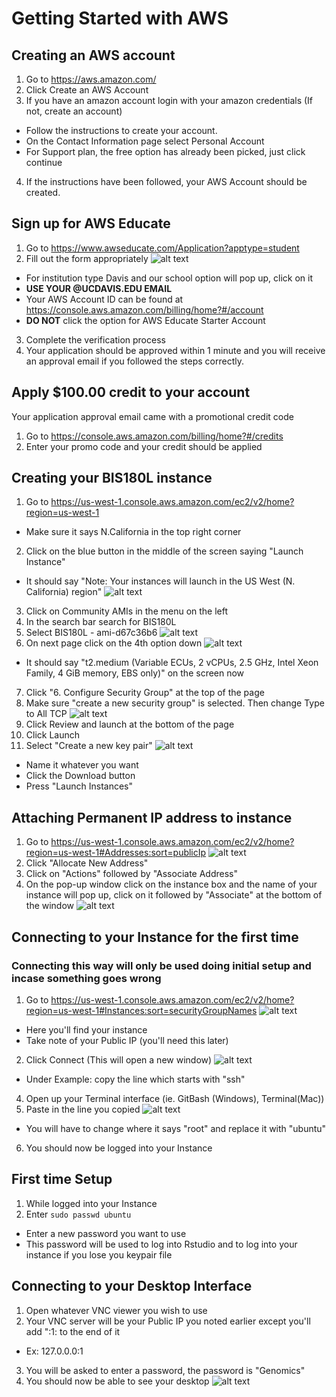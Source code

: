 # Getting Started with AWS
## Creating an AWS account

1. Go to https://aws.amazon.com/
2. Click Create an AWS Account
3. If you have an amazon account login with your amazon credentials (If not, create an account)
  * Follow the instructions to create your account.
  * On the Contact Information page select Personal Account
  * For Support plan, the free option has already been picked, just click continue
4. If the instructions have been followed, your AWS Account should be created.

## Sign up for AWS Educate

1. Go to https://www.awseducate.com/Application?apptype=student
2. Fill out the form appropriately
   ![alt text](https://github.com/johnny3420/AWS_Setup/blob/master/Pictures/AWS_Educate.png)
  * For institution type Davis and our school option will pop up, click on it
  * __USE YOUR @UCDAVIS.EDU EMAIL__
  * Your AWS Account ID can be found at https://console.aws.amazon.com/billing/home?#/account
  * __DO NOT__ click the option for AWS Educate Starter Account
3. Complete the verification process
4. Your application should be approved within 1 minute and you will receive an approval email if you followed the steps correctly.

## Apply $100.00 credit to your account

Your application approval email came with a promotional credit code

1. Go to https://console.aws.amazon.com/billing/home?#/credits
2. Enter your promo code and your credit should be applied

## Creating your BIS180L instance

1. Go to https://us-west-1.console.aws.amazon.com/ec2/v2/home?region=us-west-1
  * Make sure it says N.California in the top right corner
2. Click on the blue button in the middle of the screen saying "Launch Instance"
  * It should say "Note: Your instances will launch in the US West (N. California) region"
  ![alt text](https://github.com/johnny3420/AWS_Setup/blob/master/Pictures/EC2_Home.png)
3. Click on Community AMIs in the menu on the left
4. In the search bar search for BIS180L
5. Select BIS180L - ami-d67c36b6
  ![alt text](https://github.com/johnny3420/AWS_Setup/blob/master/Pictures/EC2_AMI.png)
6. On next page click on the 4th option down
  ![alt text](https://github.com/johnny3420/AWS_Setup/blob/master/Pictures/EC2_Instance.png)
  * It should say "t2.medium (Variable ECUs, 2 vCPUs, 2.5 GHz, Intel Xeon Family, 4 GiB memory, EBS only)" on the screen now
7. Click "6. Configure Security Group" at the top of the page
8. Make sure "create a new security group" is selected. Then change Type to All TCP
  ![alt text](https://github.com/johnny3420/AWS_Setup/blob/master/Pictures/EC2_Security.png)
9. Click Review and launch at the bottom of the page
10. Click Launch
11. Select "Create a new key pair"
  ![alt text](https://github.com/johnny3420/AWS_Setup/blob/master/Pictures/EC2_Key.png)
  * Name it whatever you want
  * Click the Download button
  * Press "Launch Instances"
  
## Attaching Permanent IP address to instance

1. Go to https://us-west-1.console.aws.amazon.com/ec2/v2/home?region=us-west-1#Addresses:sort=publicIp
  ![alt text](https://github.com/johnny3420/AWS_Setup/blob/master/Pictures/EC2_Elastic.png)
2. Click "Allocate New Address"
3. Click on "Actions" followed by "Associate Address"
4. On the pop-up window click on the instance box and the name of your instance will pop up, click on it followed by "Associate" at the bottom of the window
  ![alt text](https://github.com/johnny3420/AWS_Setup/blob/master/Pictures/EC2_Associate.png)

## Connecting to your Instance for the first time
### Connecting this way will only be used doing initial setup and incase something goes wrong

1. Go to https://us-west-1.console.aws.amazon.com/ec2/v2/home?region=us-west-1#Instances:sort=securityGroupNames
  ![alt text](https://github.com/johnny3420/AWS_Setup/blob/master/Pictures/EC2_Overview.png)
  * Here you'll find your instance
  * Take note of your Public IP (you'll need this later)
2. Click Connect (This will open a new window)
  ![alt text](https://github.com/johnny3420/AWS_Setup/blob/master/Pictures/EC2_Connect.png)
  * Under Example: copy the line which starts with "ssh"
4. Open up your Terminal interface (ie. GitBash (Windows), Terminal(Mac))
5. Paste in the line you copied
  ![alt text](https://github.com/johnny3420/AWS_Setup/blob/master/Pictures/EC2_Terminal.png)
  * You will have to change where it says "root" and replace it with "ubuntu"
6. You should now be logged into your Instance

## First time Setup

1. While logged into your Instance
2. Enter `sudo passwd ubuntu`
  * Enter a new password you want to use
  * This password will be used to log into Rstudio and to log into your instance if you lose you keypair file
  
## Connecting to your Desktop Interface

1. Open whatever VNC viewer you wish to use
2. Your VNC server will be your Public IP you noted earlier except you'll add ":1: to the end of it
  * Ex: 127.0.0.0:1
3. You will be asked to enter a password, the password is "Genomics"
4. You should now be able to see your desktop
  ![alt text](https://github.com/johnny3420/AWS_Setup/blob/master/Pictures/EC2_VNC.png)
